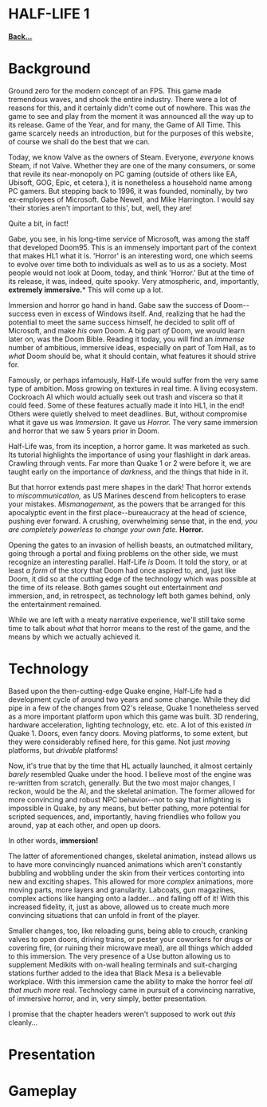 # HALF-LIFE 1
#### [Back...](../../appendix.md)
# Background
Ground zero for the modern concept of an FPS. This game made tremendous waves, and shook the entire industry. There were a lot of reasons for this, and it certainly didn't come out of nowhere. This was *the* game to see and play from the moment it was announced all the way up to its release. Game of the Year, and for many, the Game of All Time. This game scarcely needs an introduction, but for the purposes of this website, of course we shall do the best that we can.

Today, we know Valve as the owners of Steam. Everyone, *everyone* knows Steam, if not Valve. Whether they are one of the many consumers, or some that revile its near-monopoly on PC gaming (outside of others like EA, Ubisoft, GOG, Epic, et cetera.), it is nonetheless a household name among PC gamers. But stepping back to 1996, it was founded, nominally, by two ex-employees of Microsoft. Gabe Newell, and Mike Harrington. I would say 'their stories aren't important to this', but, well, they are!

Quite a bit, in fact!

Gabe, you see, in his long-time service of Microsoft, was among the staff that developed Doom95. This is an immensely important part of the context that makes HL1 what it is. 'Horror' is an interesting word, one which seems to evolve over time both to individuals as well as to us as a society. Most people would not look at Doom, today, and think 'Horror.' But at the time of its release, it was, indeed, quite spooky. Very atmospheric, and, importantly, **extremely immersive.*** This will come up a lot.

Immersion and horror go hand in hand. Gabe saw the success of Doom--success even in excess of Windows itself. And, realizing that he had the potential to meet the same success himself, he decided to split off of Microsoft, and make *his own* Doom. A big part *of* Doom, we would learn later on, was the Doom Bible. Reading it today, you will find an *immense* number of ambitious, immersive ideas, especially on part of Tom Hall, as to *what* Doom should be, what it should contain, what features it should strive for.

Famously, or perhaps infamously, Half-Life would suffer from the very same type of ambition. Moss growing on textures in real time. A living ecosystem. Cockroach AI which would actually seek out trash and viscera so that it could feed. Some of these features actually made it into HL1, in the end! Others were quietly shelved to meet deadlines. But, without compromise what it gave us was *Immersion.* It gave us *Horror.* The very same immersion and horror that we saw 5 years prior in Doom.

Half-Life was, from its inception, a horror game. It was marketed as such. Its tutorial highlights the importance of using your flashlight in dark areas. Crawling through vents. Far more than Quake 1 or 2 were before it, we are taught early on the importance of *darkness*, and the things that hide in it.

But that horror extends past mere shapes in the dark! That horror extends to *miscommunication,* as US Marines descend from helicopters to erase your mistakes. *Mismanagement,* as the powers that be arranged for this apocalyptic event in the first place--bureaucracy at the head of science, pushing ever forward. A crushing, overwhelming sense that, in the end, *you are completely powerless to change your own fate.* **Horror.**

Opening the gates to an invasion of hellish beasts, an outmatched military, going through a portal and fixing problems on the other side, we must recognize an interesting parallel. Half-Life *is* Doom. It told the story, or at least *a form* of the story that Doom had once aspired to, and, just like Doom, it did so at the cutting edge of the technology which was possible at the time of its release. Both games sought out entertainment *and* immersion, and, in retrospect, as technology left both games behind, only the entertainment remained.

While we are left with a meaty narrative experience, we'll still take some time to talk about *what* that horror means to the rest of the game, and the means by which we actually achieved it.

# Technology
Based upon the then-cutting-edge Quake engine, Half-Life had a development cycle of around two years and some change. While they did pipe in a few of the changes from Q2's release, Quake 1 nonetheless served as a more important platform upon which this game was built. 3D rendering, hardware acceleration, lighting technology, etc. etc. A lot of this existed *in* Quake 1. Doors, even fancy doors. Moving platforms, to some extent, but they were considerably refined here, for this game. Not just *moving* platforms, but *drivable* platforms!

Now, it's true that by the time that HL actually launched, it almost certainly *barely* resembled Quake under the hood. I believe most of the engine was re-written from scratch, generally. But the two most major changes, I reckon, would be the AI, and the skeletal animation. The former allowed for more convincing and robust NPC behavior--not to say that infighting is impossible in Quake, by any means, but better pathing, more potential for scripted sequences, and, importantly, having friendlies who follow you around, yap at each other, and open up doors.

In other words, **immersion!**

The latter of aforementioned changes, skeletal animation, instead allows us to have more convincingly nuanced animations which aren't constantly bubbling and wobbling under the skin from their vertices contorting into new and exciting shapes. This allowed for more *complex* animations, more moving parts, more layers and granularity. Labcoats, gun magazines, complex actions like hanging onto a ladder... and falling off of it! With this increased fidelity, it, just as above, allowed us to create much more convincing situations that can unfold in front of the player.

Smaller changes, too, like reloading guns, being able to crouch, cranking valves to open doors, driving trains, or pester your coworkers for drugs or covering fire, (or ruining their microwave meal), are all things which added to this immersion. The very presence of a Use button allowing us to supplement Medikits with on-wall healing terminals and suit-charging stations further added to the idea that Black Mesa is a believable workplace. With this immersion came the ability to make the horror feel *all that much more* real. Technology came in pursuit of a convincing narrative, of immersive horror, and in, very simply, better presentation.

I promise that the chapter headers weren't supposed to work out *this* cleanly...

# Presentation

# Gameplay

